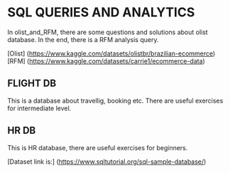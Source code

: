 # SQL QUERIES AND ANALYTICS

In olist_and_RFM, there are some questions and solutions about olist database. In the end, there is a RFM analysis query.

[Olist] (https://www.kaggle.com/datasets/olistbr/brazilian-ecommerce)
[RFM] (https://www.kaggle.com/datasets/carrie1/ecommerce-data)

## FLIGHT DB

This is a database about travellig, booking etc. There are useful exercises for intermediate level.


## HR DB

This is HR database, there are useful exercises for beginners.

[Dataset link is:] (https://www.sqltutorial.org/sql-sample-database/)